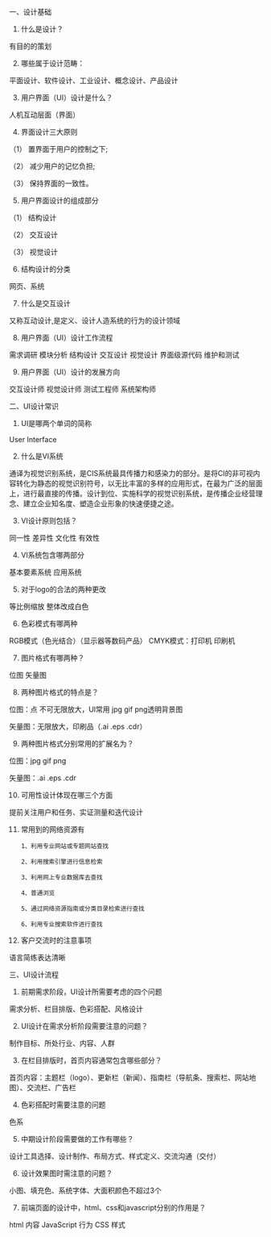 一、设计基础
1.	什么是设计？

有目的的策划

2.	哪些属于设计范畴：

平面设计、软件设计、工业设计、概念设计、产品设计

3.	用户界面（UI）设计是什么？

人机互动层面（界面） 

4.	界面设计三大原则

（1）	置界面于用户的控制之下;

（2）	减少用户的记忆负担;

（3）	保持界面的一致性。

5.	用户界面设计的组成部分

（1）	结构设计

（2）	交互设计

（3）	视觉设计

6.	结构设计的分类

网页、系统

7.	什么是交互设计

又称互动设计,是定义、设计人造系统的行为的设计领域 

8.	用户界面（UI）设计工作流程

需求调研  模块分析  结构设计  交互设计  视觉设计  界面级源代码  维护和测试

9.	用户界面（UI）设计的发展方向

交互设计师  视觉设计师  测试工程师  系统架构师

二、UI设计常识
1.	UI是哪两个单词的简称

User Interface

2.	什么是VI系统

通译为视觉识别系统，是CIS系统最具传播力和感染力的部分。是将CI的非可视内容转化为静态的视觉识别符号，以无比丰富的多样的应用形式，在最为广泛的层面上，进行最直接的传播。设计到位、实施科学的视觉识别系统，是传播企业经营理念、建立企业知名度、塑造企业形象的快速便捷之途。


3.	VI设计原则包括？

同一性  差异性  文化性  有效性 

4.	VI系统包含哪两部分

基本要素系统  应用系统

5.	对于logo的合法的两种更改

等比例缩放  整体改成白色

6.	色彩模式有哪两种

RGB模式（色光结合）（显示器等数码产品）  CMYK模式：打印机  印刷机

7.	图片格式有哪两种？

位图  矢量图

8.	两种图片格式的特点是？

位图：点  不可无限放大，UI常用 jpg gif png透明背景图

矢量图：无限放大，印刷品（.ai  .eps  .cdr）

9.	两种图片格式分别常用的扩展名为？

位图：jpg gif png

矢量图：.ai  .eps  .cdr

10.	可用性设计体现在哪三个方面

提前关注用户和任务、实证测量和迭代设计

11.	常用到的网络资源有

		1、利用专业网站或专题网站查找

		2、利用搜索引擎进行信息检索

		3、利用网上专业数据库去查找

		4、普通浏览

		5、通过网络资源指南或分类目录检索进行查找

		6、利用专业搜索软件进行查找  

12.	客户交流时的注意事项

语言简练表达清晰

三、UI设计流程
1.	前期需求阶段，UI设计所需要考虑的四个问题

需求分析、栏目排版、色彩搭配、风格设计

2.	UI设计在需求分析阶段需要注意的问题？

制作目标、所处行业、内容、人群

3.	在栏目排版时，首页内容通常包含哪些部分？

首页内容：主题栏（logo）、更新栏（新闻）、指南栏（导航条、搜索栏、网站地图）、交流栏、广告栏

4.	色彩搭配时需要注意的问题

色系

5.	中期设计阶段需要做的工作有哪些？

设计工具选择、设计制作、布局方式、样式定义、交流沟通（交付）

6.	设计效果图时需注意的问题？

小图、填充色、系统字体、大面积颜色不超过3个

7.	前端页面的设计中，html、css和javascript分别的作用是？

  html 内容
	JavaScript 行为
	CSS 样式

